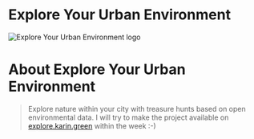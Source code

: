 # Explore Your Urban Environment
![Explore Your Urban Environment logo](http://explore.karin.green/images/logo_on_light.png)
# About Explore Your Urban Environment
> Explore nature within your city with treasure hunts based on open environmental data.
I will try to make the project available on [explore.karin.green](https://explore.karin.green) within the week :-)
